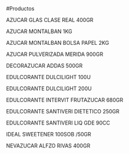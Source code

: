 #Productos

AZUCAR GLAS CLASE REAL 400GR

AZUCAR MONTALBAN 1KG

AZUCAR MONTALBAN BOLSA PAPEL 2KG

AZUCAR PULVERIZADA MERIDA 900GR

DECORAZUCAR ADDAS 500GR

EDULCORANTE DULCILIGHT 100U

EDULCORANTE DULCILIGHT 200U

EDULCORANTE INTERVIT FRUTAZUCAR 680GR

EDULCORANTE SANTIVERI DIETETICO 250GR

EDULCORANTE SANTIVERI LIQ GDE 90CC

IDEAL SWEETENER 100SOB /50GR

NEVAZUCAR ALFZO RIVAS 400GR
